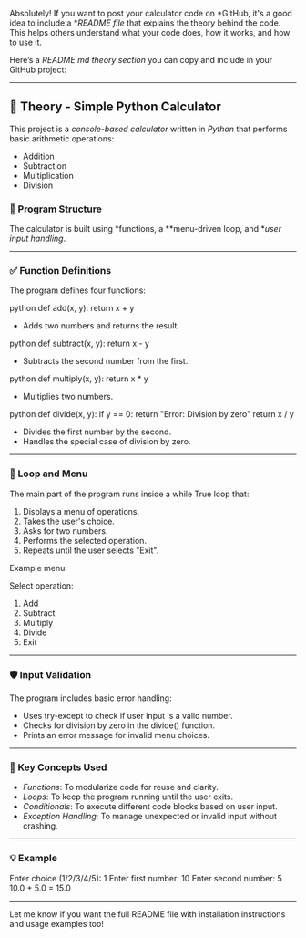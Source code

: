 Absolutely! If you want to post your calculator code on *GitHub, it's a good idea to include a **README file* that explains the theory behind the code. This helps others understand what your code does, how it works, and how to use it.

Here’s a *README.md theory section* you can copy and include in your GitHub project:

---

## 📖 Theory - Simple Python Calculator

This project is a *console-based calculator* written in *Python* that performs basic arithmetic operations:

* Addition
* Subtraction
* Multiplication
* Division

### 🔧 Program Structure

The calculator is built using *functions, a **menu-driven loop, and **user input handling*.

---

### ✅ Function Definitions

The program defines four functions:

python
def add(x, y):
    return x + y


* Adds two numbers and returns the result.

python
def subtract(x, y):
    return x - y


* Subtracts the second number from the first.

python
def multiply(x, y):
    return x * y


* Multiplies two numbers.

python
def divide(x, y):
    if y == 0:
        return "Error: Division by zero"
    return x / y


* Divides the first number by the second.
* Handles the special case of division by zero.

---

### 🔁 Loop and Menu

The main part of the program runs inside a while True loop that:

1. Displays a menu of operations.
2. Takes the user's choice.
3. Asks for two numbers.
4. Performs the selected operation.
5. Repeats until the user selects "Exit".

Example menu:


Select operation:
1. Add
2. Subtract
3. Multiply
4. Divide
5. Exit


---

### 🛡 Input Validation

The program includes basic error handling:

* Uses try-except to check if user input is a valid number.
* Checks for division by zero in the divide() function.
* Prints an error message for invalid menu choices.

---

### 🧠 Key Concepts Used

* *Functions*: To modularize code for reuse and clarity.
* *Loops*: To keep the program running until the user exits.
* *Conditionals*: To execute different code blocks based on user input.
* *Exception Handling*: To manage unexpected or invalid input without crashing.

---

### 💡 Example


Enter choice (1/2/3/4/5): 1
Enter first number: 10
Enter second number: 5
10.0 + 5.0 = 15.0


---

Let me know if you want the full README file with installation instructions and usage examples too!
